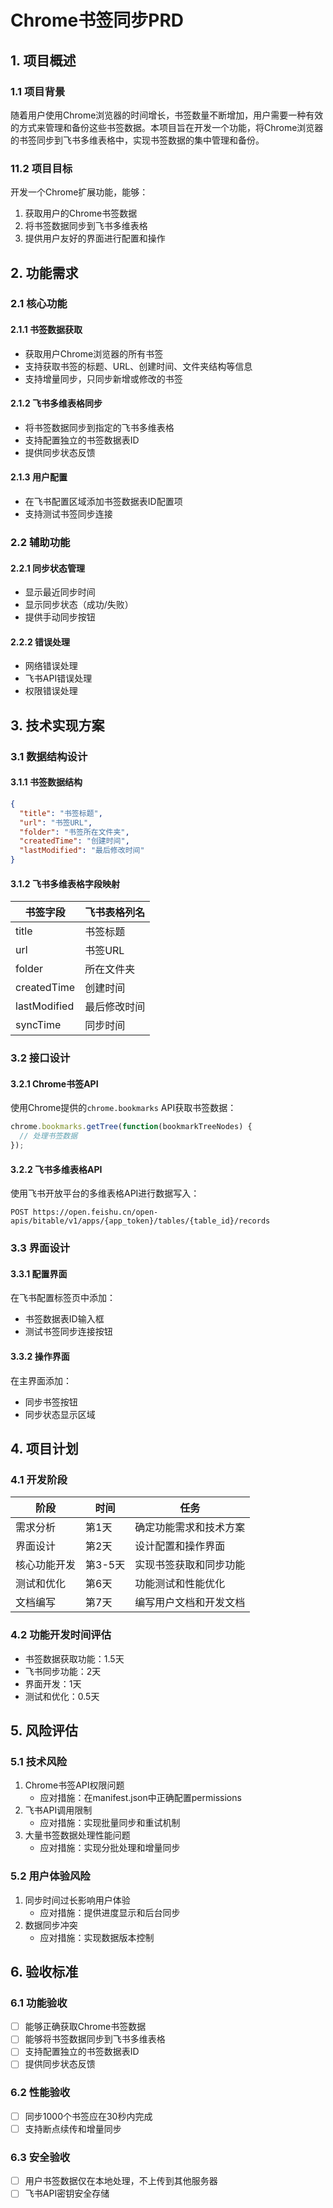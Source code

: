 # Chrome书签同步PRD

## 1. 项目概述

### 1.1 项目背景
随着用户使用Chrome浏览器的时间增长，书签数量不断增加，用户需要一种有效的方式来管理和备份这些书签数据。本项目旨在开发一个功能，将Chrome浏览器的书签同步到飞书多维表格中，实现书签数据的集中管理和备份。

### 11.2 项目目标
开发一个Chrome扩展功能，能够：
1. 获取用户的Chrome书签数据
2. 将书签数据同步到飞书多维表格
3. 提供用户友好的界面进行配置和操作

## 2. 功能需求

### 2.1 核心功能

#### 2.1.1 书签数据获取
- 获取用户Chrome浏览器的所有书签
- 支持获取书签的标题、URL、创建时间、文件夹结构等信息
- 支持增量同步，只同步新增或修改的书签

#### 2.1.2 飞书多维表格同步
- 将书签数据同步到指定的飞书多维表格
- 支持配置独立的书签数据表ID
- 提供同步状态反馈

#### 2.1.3 用户配置
- 在飞书配置区域添加书签数据表ID配置项
- 支持测试书签同步连接

### 2.2 辅助功能

#### 2.2.1 同步状态管理
- 显示最近同步时间
- 显示同步状态（成功/失败）
- 提供手动同步按钮

#### 2.2.2 错误处理
- 网络错误处理
- 飞书API错误处理
- 权限错误处理

## 3. 技术实现方案

### 3.1 数据结构设计

#### 3.1.1 书签数据结构
```json
{
  "title": "书签标题",
  "url": "书签URL",
  "folder": "书签所在文件夹",
  "createdTime": "创建时间",
  "lastModified": "最后修改时间"
}
```

#### 3.1.2 飞书多维表格字段映射
| 书签字段 | 飞书表格列名 |
|---------|------------|
| title | 书签标题 |
| url | 书签URL |
| folder | 所在文件夹 |
| createdTime | 创建时间 |
| lastModified | 最后修改时间 |
| syncTime | 同步时间 |

### 3.2 接口设计

#### 3.2.1 Chrome书签API
使用Chrome提供的`chrome.bookmarks` API获取书签数据：
```javascript
chrome.bookmarks.getTree(function(bookmarkTreeNodes) {
  // 处理书签数据
});
```

#### 3.2.2 飞书多维表格API
使用飞书开放平台的多维表格API进行数据写入：
```http
POST https://open.feishu.cn/open-apis/bitable/v1/apps/{app_token}/tables/{table_id}/records
```

### 3.3 界面设计

#### 3.3.1 配置界面
在飞书配置标签页中添加：
- 书签数据表ID输入框
- 测试书签同步连接按钮

#### 3.3.2 操作界面
在主界面添加：
- 同步书签按钮
- 同步状态显示区域

## 4. 项目计划

### 4.1 开发阶段
| 阶段 | 时间 | 任务 |
|-----|------|------|
| 需求分析 | 第1天 | 确定功能需求和技术方案 |
| 界面设计 | 第2天 | 设计配置和操作界面 |
| 核心功能开发 | 第3-5天 | 实现书签获取和同步功能 |
| 测试和优化 | 第6天 | 功能测试和性能优化 |
| 文档编写 | 第7天 | 编写用户文档和开发文档 |

### 4.2 功能开发时间评估
- 书签数据获取功能：1.5天
- 飞书同步功能：2天
- 界面开发：1天
- 测试和优化：0.5天

## 5. 风险评估

### 5.1 技术风险
1. Chrome书签API权限问题
   - 应对措施：在manifest.json中正确配置permissions
2. 飞书API调用限制
   - 应对措施：实现批量同步和重试机制
3. 大量书签数据处理性能问题
   - 应对措施：实现分批处理和增量同步

### 5.2 用户体验风险
1. 同步时间过长影响用户体验
   - 应对措施：提供进度显示和后台同步
2. 数据同步冲突
   - 应对措施：实现数据版本控制

## 6. 验收标准

### 6.1 功能验收
- [ ] 能够正确获取Chrome书签数据
- [ ] 能够将书签数据同步到飞书多维表格
- [ ] 支持配置独立的书签数据表ID
- [ ] 提供同步状态反馈

### 6.2 性能验收
- [ ] 同步1000个书签应在30秒内完成
- [ ] 支持断点续传和增量同步

### 6.3 安全验收
- [ ] 用户书签数据仅在本地处理，不上传到其他服务器
- [ ] 飞书API密钥安全存储